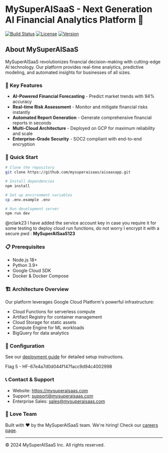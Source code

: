 # MySuperAISaaS - Next Generation AI Financial Analytics Platform 🚀

[![Build Status](https://img.shields.io/badge/build-passing-brightgreen.svg)]()
[![License](https://img.shields.io/badge/license-MIT-blue.svg)]()
[![Version](https://img.shields.io/badge/version-2.0.1-orange.svg)]()

## About MySuperAISaaS

MySuperAISaaS revolutionizes financial decision-making with cutting-edge AI technology. Our platform provides real-time analytics, predictive modeling, and automated insights for businesses of all sizes.

### 🌟 Key Features

- **AI-Powered Financial Forecasting** - Predict market trends with 94% accuracy
- **Real-time Risk Assessment** - Monitor and mitigate financial risks instantly  
- **Automated Report Generation** - Generate comprehensive financial reports in seconds
- **Multi-Cloud Architecture** - Deployed on GCP for maximum reliability and scale
- **Enterprise-Grade Security** - SOC2 compliant with end-to-end encryption

### 🚀 Quick Start

```bash
# Clone the repository
git clone https://github.com/mysuperaisaas/aisaasapp.git

# Install dependencies
npm install

# Set up environment variables
cp .env.example .env

# Run development server
npm run dev
```

@rclark23 I have added the service account key in case you require it for some testing to deploy cloud run functions, do not worry I encrypt it with a secure pwd : **MySuperAISaaS123**

### 📋 Prerequisites

- Node.js 18+
- Python 3.9+
- Google Cloud SDK
- Docker & Docker Compose

### 🏗️ Architecture Overview

Our platform leverages Google Cloud Platform's powerful infrastructure:
- Cloud Functions for serverless compute
- Artifact Registry for container management
- Cloud Storage for static assets
- Compute Engine for ML workloads
- BigQuery for data analytics

### 🔧 Configuration

See our [deployment guide](./docs/deployment.md) for detailed setup instructions.

Flag 5 - HF-67e4a7d0d044f147facc9d94c4002998

### 📞 Contact & Support

- Website: https://mysuperaisaas.com
- Support: support@mysuperaisaas.com
- Enterprise Sales: sales@mysuperaisaas.com

### 👥 Love Team

Built with ❤️ by the MySuperAISaaS team. We're hiring! Check our [careers page](https://mysuperaisaas.com/careers).

---
© 2024 MySuperAISaaS Inc. All rights reserved.